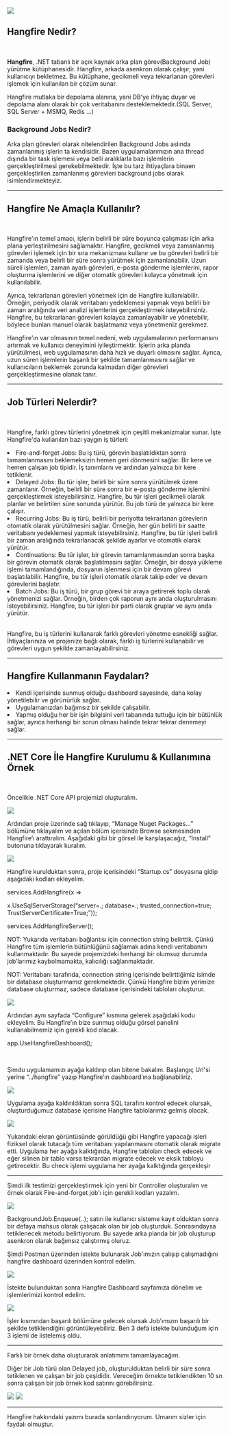 <img src="https://github.com/ganiOztrkk/gelecegiYazanlar/assets/127308866/50a64896-06d6-49d1-b039-72d3791b2be8">
<h2> Hangfire Nedir? </h2>
</br>
<p><b>Hangfire</b>, .NET tabanlı bir açık kaynak arka plan görev(Background Job) yürütme kütüphanesidir. Hangfire, arkada asenkron olarak çalışır, yani kullanıcıyı bekletmez. Bu kütüphane, gecikmeli veya tekrarlanan görevleri işlemek için kullanılan bir çözüm sunar.</p>

<p>Hangfire mutlaka bir depolama alanına, yani DB’ye ihtiyaç duyar ve depolama alanı olarak bir çok veritabanını desteklemektedir.(SQL Server, SQL Server + MSMQ, Redis ...)</p>

<h3>Background Jobs Nedir?</h3>
<p>Arka plan görevleri olarak nitelendirilen Background Jobs aslında zamanlanmış işlerin ta kendisidir. Bazen uygulamalarımızın ana thread dışında bir task işlemesi veya belli aralıklarla bazı işlemlerin gerçekleştirilmesi gerekebilmektedir. İşte bu tarz ihtiyaçlara binaen gerçekleştirilen zamanlanmış görevleri background jobs olarak isimlendirmekteyiz.</p>

<hr>
<h2> Hangfire Ne Amaçla Kullanılır? </h2>
</br>
<p>Hangfire'ın temel amacı, işlerin belirli bir süre boyunca çalışması için arka plana yerleştirilmesini sağlamaktır. Hangfire, gecikmeli veya zamanlanmış görevleri işlemek için bir sıra mekanizması kullanır ve bu görevleri belirli bir zamanda veya belirli bir süre sonra yürütmek için zamanlanabilir. Uzun süreli işlemleri, zaman ayarlı görevleri, e-posta gönderme işlemlerini, rapor oluşturma işlemlerini ve diğer otomatik görevleri kolayca yönetmek için kullanılabilir.</p>

<p>Ayrıca, tekrarlanan görevleri yönetmek için de Hangfire kullanılabilir. Örneğin, periyodik olarak veritabanı yedeklemesi yapmak veya belirli bir zaman aralığında veri analizi işlemlerini gerçekleştirmek isteyebilirsiniz. Hangfire, bu tekrarlanan görevleri kolayca zamanlayabilir ve yönetebilir, böylece bunları manuel olarak başlatmanız veya yönetmeniz gerekmez.</p>

<p>Hangfire'ın var olmasının temel nedeni, web uygulamalarının performansını artırmak ve kullanıcı deneyimini iyileştirmektir. İşlerin arka planda yürütülmesi, web uygulamasının daha hızlı ve duyarlı olmasını sağlar. Ayrıca, uzun süren işlemlerin başarılı bir şekilde tamamlanmasını sağlar ve kullanıcıların beklemek zorunda kalmadan diğer görevleri gerçekleştirmesine olanak tanır.</p>
<hr>
<h2> Job Türleri Nelerdir? </h2>
</br>
<p>Hangfire, farklı görev türlerini yönetmek için çeşitli mekanizmalar sunar. İşte Hangfire'da kullanılan bazı yaygın iş türleri:</p>
<li>Fire-and-forget Jobs: Bu iş türü, görevin başlatıldıktan sonra tamamlanmasını beklemeksizin hemen geri dönmesini sağlar. Bir kere ve hemen çalışan job tipidir. İş tanımlarnı ve ardından yalnızca bir kere tetiklenir.</li>
<li>Delayed Jobs: Bu tür işler, belirli bir süre sonra yürütülmek üzere zamanlanır. Örneğin, belirli bir süre sonra bir e-posta gönderme işlemini gerçekleştirmek isteyebilirsiniz. Hangfire, bu tür işleri gecikmeli olarak planlar ve belirtilen süre sonunda yürütür. Bu job türü de yalnızca bir kere çalışır.</li>
<li>Recurring Jobs: Bu iş türü, belirli bir periyotta tekrarlanan görevlerin otomatik olarak yürütülmesini sağlar. Örneğin, her gün belirli bir saatte veritabanı yedeklemesi yapmak isteyebilirsiniz. Hangfire, bu tür işleri belirli bir zaman aralığında tekrarlanacak şekilde ayarlar ve otomatik olarak yürütür.</li>
<li>Continuations: Bu tür işler, bir görevin tamamlanmasından sonra başka bir görevin otomatik olarak başlatılmasını sağlar. Örneğin, bir dosya yükleme işlemi tamamlandığında, dosyanın işlenmesi için bir devam görevi başlatılabilir. Hangfire, bu tür işleri otomatik olarak takip eder ve devam görevlerini başlatır. </li>
<li>Batch Jobs: Bu iş türü, bir grup görevi bir araya getirerek toplu olarak yönetmenizi sağlar. Örneğin, birden çok raporun aynı anda oluşturulmasını isteyebilirsiniz. Hangfire, bu tür işleri bir parti olarak gruplar ve aynı anda yürütür.</li>
</br>
<p>Hangfire, bu iş türlerini kullanarak farklı görevleri yönetme esnekliği sağlar. İhtiyaçlarınıza ve projenize bağlı olarak, farklı iş türlerini kullanabilir ve görevleri uygun şekilde zamanlayabilirsiniz.</p>
<hr>
<h2> Hangfire Kullanmanın Faydaları? </h2>
<li>Kendi içerisinde sunmuş olduğu dashboard sayesinde, daha kolay yönetilebilir ve görünürlük sağlar.</li>
<li>Uygulamanızdan bağımsız bir şekilde çalışabilir.</li>
<li>Yapmış olduğu her bir işin bilgisini veri tabanında tuttuğu için bir bütünlük sağlar, ayrıca herhangi bir sorun olması halinde tekrar tekrar denemeyi sağlar.</li>
<hr>
<h2>.NET Core İle Hangfire Kurulumu & Kullanımına Örnek</h2>
</br>
<p>Öncelikle .NET Core API projemizi oluşturalım.</p> 
<img src="https://github.com/ganiOztrkk/gelecegiYazanlar/assets/127308866/0ac07124-3806-47b1-8cd2-cb2c07e7449e">
<p>Ardından proje üzerinde sağ tıklayıp, “Manage Nuget Packages…” bölümüne tıklayalım ve açılan bölüm içerisinde Browse sekmesinden Hangfire’ı arattıralım. Aşağıdaki gibi bir görsel ile karşılaşacağız, “Install” butonuna tıklayarak kuralım.</p>
<img src="https://github.com/ganiOztrkk/gelecegiYazanlar/assets/127308866/7dd0c427-d557-4eee-a39d-745ae1bb8d60">
<p>Hangfire kurulduktan sonra, proje içerisindeki “Startup.cs” dosyasına gidip aşağıdaki kodları ekleyelim.

services.AddHangfire(x =>

x.UseSqlServerStorage(“server=.; database=.; trusted_connection=true; TrustServerCertificate=True;”));

services.AddHangfireServer();</p>

<p>NOT: Yukarıda veritabanı bağlantısı için connection string belirttik. Çünkü Hangfire tüm işlemlerin bütünlüğünü sağlamak adına kendi veritabanını kullanmaktadır. Bu sayede projemizdeki herhangi bir olumsuz durumda job’larımız kaybolmamakta, kalıcılığı sağlanmaktadır.</p>
<p>NOT: Veritabanı tarafında, connection string içerisinde belirttiğimiz isimde bir database oluşturmamız gerekmektedir. Çünkü Hangfire bizim yerimize database oluşturmaz, sadece database içerisindeki tabloları oluşturur.</p>
<img src="https://github.com/ganiOztrkk/gelecegiYazanlar/assets/127308866/bbea39fa-a243-431e-93d0-9a939ffa16cc">
<p>Ardından aynı sayfada “Configure” kısmına gelerek aşağıdaki kodu ekleyelim. Bu Hangfire’ın bize sunmuş olduğu görsel panelini kullanabilmemiz için gerekli kod olacak.

app.UseHangfireDashboard();</p>
</br>
<p>Şimdu uygulamamızı ayağa kaldırıp olan bitene bakalım. Başlangıç Url'si yerine “../hangfire” yazıp Hangfire’ın dashboard’ına bağlanabiliriz.</p>
<img src="https://github.com/ganiOztrkk/gelecegiYazanlar/assets/127308866/87e121f3-ab72-41df-b6b5-f477c8775080">
<p>Uygulama ayağa kaldırıldıktan sonra SQL tarafını kontrol edecek olursak, oluşturduğumuz database içerisine Hangfire tablolarımız gelmiş olacak.</p>
<img src="https://github.com/ganiOztrkk/gelecegiYazanlar/assets/127308866/909ec748-366f-4c39-a2b0-c8bf466a98fd">
<p>Yukarıdaki ekran görüntüsünde görüldüğü gibi Hangfire yapacağı işleri fiziksel olarak tutacağı tüm veritabanı yapılanmasını otomatik olarak migrate etti. Uygulama her ayağa kalktığında, Hangfire tabloları check edecek ve eğer silinen bir tablo varsa tekrardan migrate edecek ve eksik tabloyu getirecektir. Bu check işlemi uygulama her ayağa kalktığında gerçekleşir</p>
<hr>
<p>Şimdi ilk testimizi gerçekleştirmek için yeni bir Controller oluşturalım ve örnek olarak Fire-and-forget job'ı için gerekli kodları yazalım.</p>
<img src="https://github.com/ganiOztrkk/gelecegiYazanlar/assets/127308866/93f7db22-46e4-42a1-954e-cfde1afe9c00">
<p>BackgroundJob.Enqueue(..); satırı ile kullanıcı sisteme kayıt olduktan sonra bir defaya mahsus olarak çalışacak olan bir job oluşturduk. Sonrasındaysa tetiklenecek metodu belirtiyorum. Bu sayede arka planda bir job oluşturup asenkron olarak bağımsız çalıştırmış oluruz.</p>
<p>Şimdi Postman üzerinden istekte bulunarak Job'ımızın çalışıp çalışmadığını hangfire dashboard üzerinden kontrol edelim.</p>
<img src="https://github.com/ganiOztrkk/gelecegiYazanlar/assets/127308866/21efca9f-69f3-4722-a7cb-55594fcb1601">
<p>İstekte bulunduktan sonra Hangfire Dashboard sayfamıza dönelim ve işlemlerimizi kontrol edelim.</p>
<img src="https://github.com/ganiOztrkk/gelecegiYazanlar/assets/127308866/f6f14811-604f-4e69-8f1d-0669a4001fe2">
<p>İşler kısmından başarılı bölümüne gelecek olursak Job'ımızın başarılı bir şekilde tetiklendiğini görüntüleyebiliriz. Ben 3 defa istekte bulunduğum için 3 işlemi de listelemiş oldu.</p>
<hr>
<p>Farklı bir örnek daha oluşturarak anlatımımı tamamlayacağım.</p>
<p> Diğer bir Job türü olan Delayed job, oluşturulduktan belirli bir süre sonra tetiklenen ve çalışan bir job çeşididir. Vereceğim örnekte tetiklendikten 10 sn sonra çalışan bir job örnek kod satırını görebilirsiniz.</p>
<img src="https://github.com/ganiOztrkk/gelecegiYazanlar/assets/127308866/f71ab1d1-389d-4244-a6a3-d693c2f84dfb">
<img src="https://github.com/ganiOztrkk/gelecegiYazanlar/assets/127308866/a9d8ab82-ef26-45f1-8805-2b8ac991e593">

<hr>
<p>Hangfire hakkındaki yazımı burada sonlandırıyorum. Umarım sizler için faydalı olmuştur.</p>
